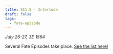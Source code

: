 ```yaml
---
title: S11.5 - Interlude
draft: false
tags:
  - fate-episode
---
```

*July 26-27, 3E 1564*

Several Fate Episodes take place.
[See the list here!](Story/Fate-Episodes/S11-12/)